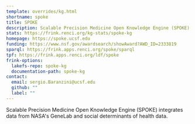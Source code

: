 ```yaml
---
template: overrides/kg.html
shortname: spoke
title: SPOKE
description: Scalable Precision Medicine Open Knowledge Engine (SPOKE) integrates data from NASA's GeneLab and social determinants of health data. 
stats: https://frink.renci.org/kg-stats/spoke-kg
homepage: https://spoke.ucsf.edu
funding: https://www.nsf.gov/awardsearch/showAward?AWD_ID=2333819
sparql: https://frink.apps.renci.org/spoke/sparql
tpf: https://frink.apps.renci.org/ldf/spoke
frink-options:
  lakefs-repo: spoke-kg
  documentation-path: spoke-kg
contact:
  email: sergio.Baranzini@ucsf.edu  
  github: ""
  label: ""
---
```

Scalable Precision Medicine Open Knowledge Engine (SPOKE) integrates data from NASA's GeneLab and social determinants of health data. 

